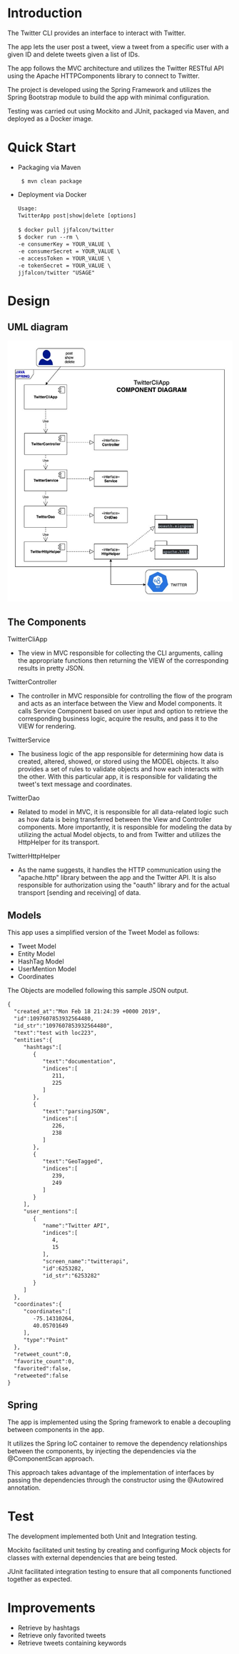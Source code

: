 # Introduction
The Twitter CLI provides an interface to interact with Twitter.

The app lets the user post a tweet, view a tweet from a specific user with a given ID
and delete tweets given a list of IDs.

The app follows the MVC architecture and utilizes the Twitter RESTful API using
the Apache HTTPComponents library to connect to Twitter.

The project is developed using the Spring Framework and utilizes the Spring Bootstrap module to build the app with minimal configuration.

Testing was carried out using Mockito and JUnit, packaged via Maven, and deployed as a Docker image.

# Quick Start
- Packaging  via Maven
  ```
   $ mvn clean package
   ```
- Deployment via Docker
  ```
  Usage:
  TwitterApp post|show|delete [options]
  
  $ docker pull jjfalcon/twitter
  $ docker run --rm \
  -e consumerKey = YOUR_VALUE \
  -e consumerSecret = YOUR_VALUE \
  -e accessToken = YOUR_VALUE \
  -e tokenSecret = YOUR_VALUE \
  jjfalcon/twitter "USAGE"
  
  ```

# Design
## UML diagram
![COMPONENT DIAGRAM](./assets/schema.jpg)
## The Components
TwitterCliApp
- The view in MVC responsible for collecting the CLI arguments, 
  calling the appropriate functions then 
  returning the VIEW of the corresponding results in pretty JSON.

TwitterController
- The controller in MVC responsible for controlling the flow of the program and acts as an interface between the View and Model components.
  It calls Service Component based on user input and option
  to retrieve the corresponding business logic, acquire the results, and pass it to the VIEW for rendering. 

TwitterService
- The business logic of the app responsible for determining how data is created, altered, showed, or stored using the MODEL objects.
  It also provides a set of rules to validate objects and how each interacts with the other.
  With this particular app, it is responsible for validating the tweet's text message and coordinates.

TwitterDao
- Related to model in MVC, it is responsible for all data-related logic such as 
  how data is being transferred between the View and Controller components.
  More importantly, it is responsible for modeling the data 
  by utilizing the actual Model objects, to and from Twitter and
  utilizes the HttpHelper for its transport.

TwitterHttpHelper
- As the name suggests, it handles the HTTP communication using the "apache.http" library between the app and the Twitter API.
  It is also responsible for authorization using the "oauth" library and for the actual transport [sending and receiving] of data. 
  

## Models
This app uses a simplified version of the Tweet Model as follows:
- Tweet Model
- Entity Model
- HashTag Model
- UserMention Model
- Coordinates

The Objects are modelled following this sample JSON output.
 ```
{
   "created_at":"Mon Feb 18 21:24:39 +0000 2019",
   "id":1097607853932564480,
   "id_str":"1097607853932564480",
   "text":"test with loc223",
   "entities":{
      "hashtags":[
         {
            "text":"documentation",
            "indices":[
               211,
               225
            ]
         },
         {
            "text":"parsingJSON",
            "indices":[
               226,
               238
            ]
         },
         {
            "text":"GeoTagged",
            "indices":[
               239,
               249
            ]
         }
      ],
      "user_mentions":[
         {
            "name":"Twitter API",
            "indices":[
               4,
               15
            ],
            "screen_name":"twitterapi",
            "id":6253282,
            "id_str":"6253282"
         }
      ]
   },
   "coordinates":{
      "coordinates":[
         -75.14310264,
         40.05701649
      ],
      "type":"Point"
   },
   "retweet_count":0,
   "favorite_count":0,
   "favorited":false,
   "retweeted":false
}
```
## Spring
The app is implemented using the Spring framework to enable a decoupling between components in the app.

It utilizes the Spring IoC container to remove the dependency relationships between the components, 
by injecting the dependencies via the @ComponentScan approach.

This approach takes advantage of the implementation of interfaces by passing the dependencies
through the constructor using the @Autowired annotation.


# Test
The development implemented both Unit and Integration testing.

Mockito facilitated unit testing by creating and configuring Mock objects 
for classes with external dependencies that are being tested.

JUnit facilitated integration testing to ensure that all components 
functioned together as expected.

# Improvements
- Retrieve by hashtags
- Retrieve only favorited tweets
- Retrieve tweets containing keywords
